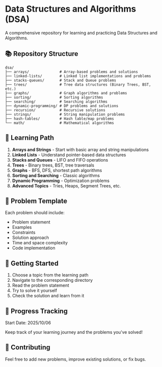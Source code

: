 # Data Structures and Algorithms (DSA)

A comprehensive repository for learning and practicing Data Structures and Algorithms.

## 📚 Repository Structure

```
dsa/
├── arrays/              # Array-based problems and solutions
├── linked-lists/        # Linked list implementations and problems
├── stacks-queues/       # Stack and Queue problems
├── trees/               # Tree data structures (Binary Trees, BST, etc.)
├── graphs/              # Graph algorithms and problems
├── sorting/             # Sorting algorithms
├── searching/           # Searching algorithms
├── dynamic-programming/ # DP problems and solutions
├── recursion/           # Recursive solutions
├── strings/             # String manipulation problems
├── hash-tables/         # Hash table/map problems
└── math/                # Mathematical algorithms
```

## 🎯 Learning Path

1. **Arrays and Strings** - Start with basic array and string manipulations
2. **Linked Lists** - Understand pointer-based data structures
3. **Stacks and Queues** - LIFO and FIFO operations
4. **Trees** - Binary trees, BST, tree traversals
5. **Graphs** - BFS, DFS, shortest path algorithms
6. **Sorting and Searching** - Classic algorithms
7. **Dynamic Programming** - Optimization problems
8. **Advanced Topics** - Tries, Heaps, Segment Trees, etc.

## 📝 Problem Template

Each problem should include:
- Problem statement
- Examples
- Constraints
- Solution approach
- Time and space complexity
- Code implementation

## 🚀 Getting Started

1. Choose a topic from the learning path
2. Navigate to the corresponding directory
3. Read the problem statement
4. Try to solve it yourself
5. Check the solution and learn from it

## 📅 Progress Tracking

Start Date: 2025/10/06

Keep track of your learning journey and the problems you've solved!

## 🤝 Contributing

Feel free to add new problems, improve existing solutions, or fix bugs.